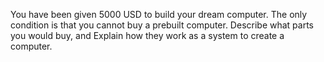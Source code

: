You have been given 5000 USD to build your dream computer.
The only condition is that you cannot buy a prebuilt computer. 
Describe what parts you would buy, and Explain how they work as a system to create a computer.
